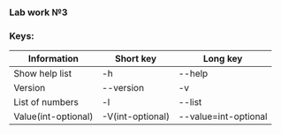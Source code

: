 ### Lab work №3

### Keys:
| Information | Short key | Long key |
|----------------------|----|--------|
| Show help list | -h | --help | 
| Version | --version | -v |
| List of numbers | -l | --list | 
| Value(int-optional) | -V(int-optional) | --value=int-optional | 
